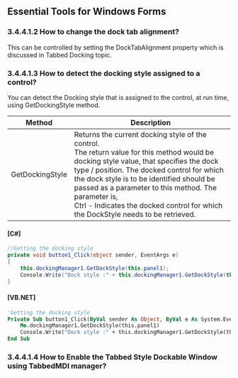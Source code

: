 <!--
source: image
domain: syncfusion-sdk
task: pdf-ocr-to-markdown
language: en
source_filename: page_240.jpeg
document_name: tools
page_number: 240
page_id: tools#page_240
product: Syncfusion Winforms
version: 11.4.0.26
timestamp: 2025-08-09T09:54:45Z
fidelity: lossless
-->

## Essential Tools for Windows Forms

### 3.4.4.1.2 How to change the dock tab alignment?

This can be controlled by setting the DockTabAlignment property which is discussed in Tabbed Docking topic.

### 3.4.4.1.3 How to detect the docking style assigned to a control?

You can detect the Docking style that is assigned to the control, at run time, using GetDockingStyle method.

| Method            | Description                                                                                                                                                                                                                                                                                                                                                         |
|-------------------|--------------------------------------------------------------------------------------------------------------------------------------------------------------------------------------------------------------------------------------------------------------------------------------------------------------------------------------------------------------------|
| GetDockingStyle   | Returns the current docking style of the control. <br> The return value for this method would be docking style value, that specifies the dock type / position. The docked control for which the dock style is to be identified should be passed as a parameter to this method. The parameter is, <br> Ctrl - Indicates the docked control for which the DockStyle needs to be retrieved. |

#### [C#]

```csharp
//Getting the docking style
private void button1_Click(object sender, EventArgs e)
{
    this.dockingManager1.GetDockStyle(this.panel1);
    Console.Write("Dock style :" + this.dockingManager1.GetDockStyle(this.panel1));
}
```

#### [VB.NET]

```vb
'Getting the docking style
Private Sub button1_Click(ByVal sender As Object, ByVal e As System.EventArgs)
    Me.dockingManager1.GetDockStyle(this.panel1)
    Console.Write("Dock style :" + this.dockingManager1.GetDockStyle(this.panel1))
End Sub
```

### 3.4.4.1.4 How to Enable the Tabbed Style Dockable Window using TabbedMDI manager?

<!-- tags: [syncfusion, winforms, tools, tabbed docking, essential tools, dock tab alignment, docking style, tabbed style, dockable window] keywords: [DockTabAlignment, GetDockingStyle, TabbedMDI] -->